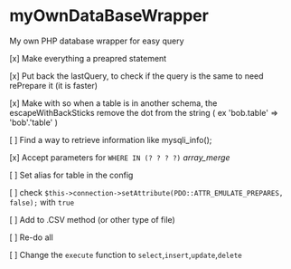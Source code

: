 # myOwnDataBaseWrapper
My own PHP database wrapper for easy query

[x] Make everything a preapred statement

[x] Put back the lastQuery, to check if the query is the same to need rePrepare it (it is faster)

[x] Make with so when a table is in another schema, the escapeWithBackSticks remove the dot from the string ( ex 'bob.table' => 'bob'.'table' )

[ ] Find a way to retrieve information like mysqli_info();

[x] Accept parameters for `WHERE IN (? ? ? ?)` *array_merge*

[ ] Set alias for table in the config

[ ] check `$this->connection->setAttribute(PDO::ATTR_EMULATE_PREPARES, false);` with `true`

[ ] Add to .CSV method (or other type of file)

[ ] Re-do all

[ ] Change the `execute` function to `select`,`insert`,`update`,`delete`
